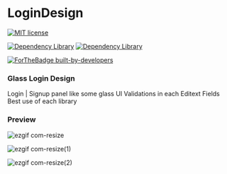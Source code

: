 # LoginDesign

 [![MIT license](https://img.shields.io/badge/License-MIT-blue.svg)](https://github.com/ItsFRZ/LoginDesign/blob/master/LICENSE) 
  
[![Dependency Library](https://img.shields.io/librariesio/github/daimajia/AndroidViewAnimations)](https://github.com/daimajia/AndroidViewAnimations)
[![Dependency Library](https://img.shields.io/librariesio/github/daimajia/AndroidViewAnimations)](https://github.com/balysv/material-ripple)


[![ForTheBadge built-by-developers](http://ForTheBadge.com/images/badges/built-by-developers.svg)](https://GitHub.com/ItsFRZ/)


### Glass Login Design

Login | Signup panel like some glass UI
Validations in each Editext Fields
Best use of each library


### Preview 


![ezgif com-resize](https://user-images.githubusercontent.com/61186175/81498890-2094a500-92e5-11ea-96a3-ba4a07e1820a.gif)
  
![ezgif com-resize(1)](https://user-images.githubusercontent.com/61186175/81498866-f80cab00-92e4-11ea-9958-451ecdcaf0f5.gif)

![ezgif com-resize(2)](https://user-images.githubusercontent.com/61186175/81498909-3b671980-92e5-11ea-90f5-f514c9e8f7c8.gif)

